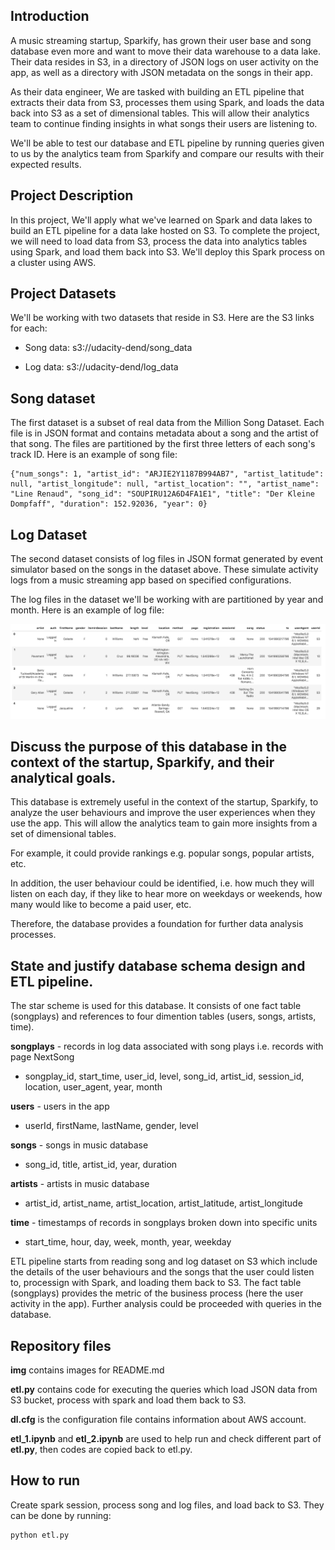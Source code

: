 ## Introduction

A music streaming startup, Sparkify, has grown their user base and song database even more and want to move their data warehouse to a data lake. Their data resides in S3, in a directory of JSON logs on user activity on the app, as well as a directory with JSON metadata on the songs in their app.

As their data engineer, We are tasked with building an ETL pipeline that extracts their data from S3, processes them using Spark, and loads the data back into S3 as a set of dimensional tables. This will allow their analytics team to continue finding insights in what songs their users are listening to.

We'll be able to test our database and ETL pipeline by running queries given to us by the analytics team from Sparkify and compare our results with their expected results.

## Project Description

In this project, We'll apply what we've learned on Spark and data lakes to build an ETL pipeline for a data lake hosted on S3. To complete the project, we will need to load data from S3, process the data into analytics tables using Spark, and load them back into S3. We'll deploy this Spark process on a cluster using AWS.

## Project Datasets

We'll be working with two datasets that reside in S3. Here are the S3 links for each:

* Song data: 
    s3://udacity-dend/song_data
    
* Log data: 
    s3://udacity-dend/log_data
    
## Song dataset

The first dataset is a subset of real data from the Million Song Dataset. Each file is in JSON format and contains metadata about a song and the artist of that song. The files are partitioned by the first three letters of each song's track ID.  Here is an example of song file:

    {"num_songs": 1, "artist_id": "ARJIE2Y1187B994AB7", "artist_latitude": null, "artist_longitude": null, "artist_location": "", "artist_name": "Line Renaud", "song_id": "SOUPIRU12A6D4FA1E1", "title": "Der Kleine Dompfaff", "duration": 152.92036, "year": 0}


## Log Dataset
The second dataset consists of log files in JSON format generated by event simulator based on the songs in the dataset above. These simulate activity logs from a music streaming app based on specified configurations.

The log files in the dataset we'll be working with are partitioned by year and month. Here is an example of log file:

![image1](img/log-data.png)

## Discuss the purpose of this database in the context of the startup, Sparkify, and their analytical goals.

This database is extremely useful in the context of the startup, Sparkify, to analyze the user behaviours and improve the user experiences when they use the app. This will allow the analytics team to gain more insights from a set of dimensional tables.

For example, it could provide rankings e.g. popular songs, popular artists, etc.

In addition, the user behaviour could be identified, i.e. how much they will listen on each day, if they like to hear more on weekdays or weekends, how many would like to become a paid user, etc.

Therefore, the database provides a foundation for further data analysis processes.

## State and justify database schema design and ETL pipeline.

The star scheme is used for this database. It consists of one fact table (songplays) and references to four dimention tables (users, songs, artists, time).

**songplays**  - records in log data associated with song plays i.e. records with page NextSong
* songplay_id, start_time, user_id, level, song_id, artist_id, session_id, location, user_agent, year, month

**users** - users in the app
* userId, firstName, lastName, gender, level

**songs** - songs in music database
* song_id, title, artist_id, year, duration

**artists** - artists in music database
* artist_id, artist_name, artist_location, artist_latitude, artist_longitude

**time** - timestamps of records in songplays broken down into specific units
* start_time, hour, day, week, month, year, weekday

ETL pipeline starts from reading song and log dataset on S3 which include the details of the user behaviours and the songs that the user could listen to, processign with Spark, and loading them back to S3. The fact table (songplays) provides the metric of the business process (here the user activity in the app). Further analysis could be proceeded with queries in the database.


## Repository files

**img** contains images for README.md

**etl.py** contains code for executing the queries which load JSON data from S3 bucket, process with spark and load them back to S3.

**dl.cfg** is the configuration file contains information about AWS account. 

**etl_1.ipynb** and **etl_2.ipynb** are used to help run and check different part of **etl.py**, then codes are copied back to etl.py.


## How to run

Create spark session, process song and log files, and load back to S3. They can be done by running:

``` 
python etl.py 
```